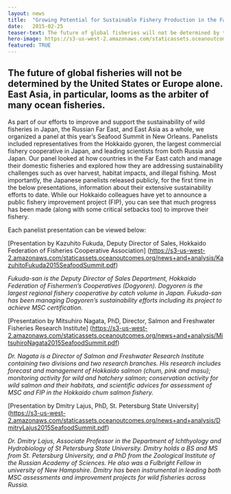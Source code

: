 ```yaml
---
layout: news
title:  "Growing Potential for Sustainable Fishery Production in the Far East"
date:   2015-02-25
teaser-text: The future of global fisheries will not be determined by the United States or Europe alone. East Asia, in particular, looms as the arbiter of many ocean fisheries.
hero-image: https://s3-us-west-2.amazonaws.com/staticassets.oceanoutcomes.org/hero+photos/news4hero.jpg
featured: TRUE
---
```

## The future of global fisheries will not be determined by the United States or Europe alone. East Asia, in particular, looms as the arbiter of many ocean fisheries. 

As part of our efforts to improve and support the sustainability of wild fisheries in Japan, the Russian Far East, and East Asia as a whole, we organized a panel at this year’s Seafood Summit in New Orleans. Panelists included representatives from the Hokkaido gyoren, the largest commercial fishery cooperative in Japan, and leading scientists from both Russia and Japan. Our panel looked at how countries in the Far East catch and manage their domestic fisheries and explored how they are addressing sustainability challenges such as over harvest, habitat impacts, and illegal fishing. Most importantly, the Japanese panelists released publicly, for the first time in the below presentations, information about their extensive sustainability efforts to date. While our Hokkaido colleagues have yet to announce a public fishery improvement project (FIP), you can see that much progress has been made (along with some critical setbacks too) to improve their fishery. 

Each panelist presentation can be viewed below:

[Presentation by Kazuhito Fukuda, Deputy Director of Sales, Hokkaido Federation of Fisheries Cooperative Association] (https://s3-us-west-2.amazonaws.com/staticassets.oceanoutcomes.org/news+and+analysis/KazuhitoFukuda2015SeafoodSummit.pdf)

*Fukuda-san is the Deputy Director of Sales Department, Hokkaido Federation of Fishermen’s Cooperatives (Dogyoren). Dogyoren is the largest regional fishery cooperative by catch volume in Japan. Fukuda-san has been managing Dogyoren’s sustainability efforts including its project to achieve MSC certification.*

[Presentation by Mitsuhiro Nagata, PhD, Director, Salmon and Freshwater Fisheries Research Institute] (https://s3-us-west-2.amazonaws.com/staticassets.oceanoutcomes.org/news+and+analysis/MitsuhiroNagata2015SeafoodSummit.pdf)

*Dr. Nagata is a Director of Salmon and Freshwater Research Institute containing two divisions and two research branches. His research includes forecast and management of Hokkaido salmon (chum, pink and masu); monitoring activity for wild and hatchery salmon; conservation activity for wild salmon and their habitats, and scientific advices for assessment of MSC and FIP in the Hokkaido chum salmon fishery.*

[Presentation by Dmitry Lajus, PhD, St. Petersburg State University] (https://s3-us-west-2.amazonaws.com/staticassets.oceanoutcomes.org/news+and+analysis/DmitryLajus2015SeafoodSummit.pdf)

*Dr. Dmitry Lajus, Associate Professor in the Department of Ichthyology and Hydrobiology of St Petersburg State University. Dmitry holds a BS and MS from St. Petersburg University, and a PhD from the Zoological Institute of the Russian Academy of Sciences. He also was a Fulbright Fellow in university of New Hampshire. Dmitry has been instrumental in leading both MSC assessments and improvement projects for wild fisheries across Russia.*
